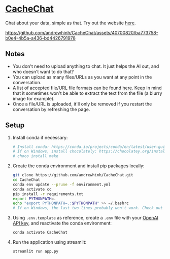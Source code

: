 # [CacheChat](https://cachechat.pagekite.me/)

Chat about your data, simple as that. Try out the website [here](https://cachechat.pagekite.me/).

https://github.com/andrewhinh/CacheChat/assets/40700820/ba773758-b0e4-4b5a-a436-bd4426791978

## Notes

- You don't need to upload anything to chat. It just helps the AI out, and who doesn't want to do that?
- You can upload as many files/URLs as you want at any point in the conversation.
- A list of accepted file/URL file formats can be found [here](https://textract.readthedocs.io/en/stable/#currently-supporting). Keep in mind that it sometimes won't be able to extract the text from the file (a blurry image for example).
- Once a file/URL is uploaded, it'll only be removed if you restart the conversation by refreshing the page.

## Setup

1. Install conda if necessary:

    ```bash
    # Install conda: https://conda.io/projects/conda/en/latest/user-guide/install/index.html#regular-installation
    # If on Windows, install chocolately: https://chocolatey.org/install. Then, run:
    # choco install make
    ```

2. Create the conda environment and install pip packages locally:

    ```bash
    git clone https://github.com/andrewhinh/CacheChat.git
    cd CacheChat
    conda env update --prune -f environment.yml
    conda activate cc
    pip install -r requirements.txt
    export PYTHONPATH=.
    echo "export PYTHONPATH=.:$PYTHONPATH" >> ~/.bashrc
    # If on Windows, the last two lines probably won't work. Check out this guide for more info: https://datatofish.com/add-python-to-windows-path/
    ```

3. Using `.env.template` as reference, create a `.env` file with your [OpenAI API key](https://beta.openai.com/account/api-keys), and reactivate the conda environment:

    ```bash
    conda activate CacheChat
    ```

4. Run the application using streamlit:

   ```bash
   streamlit run app.py
   ```
